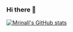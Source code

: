 ### Hi there 👋

<!--
**MrinallU/MrinallU** is a ✨ _special_ ✨ repository because its `README.md` (this file) appears on your GitHub profile.

Here are some ideas to get you started:

- 🔭 I’m currently working on ...
- 🌱 I’m currently learning ...
- 👯 I’m looking to collaborate on ...
- 🤔 I’m looking for help with ...
- 💬 Ask me about ...
- 📫 How to reach me: ...
- 😄 Pronouns: ...
- ⚡ Fun fact: ...
-->

[![Mrinall's GitHub stats](https://github-readme-stats.vercel.app/api?username=MrinallU&show_icons=true&theme=tokyonight)](https://github.com/MrinallU/github-readme-stats)

